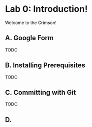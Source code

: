 # Lab 0: Introduction!
Welcome to the Crimson!

## A. Google Form
TODO

## B. Installing Prerequisites
TODO

## C. Committing with Git
TODO

## D. 